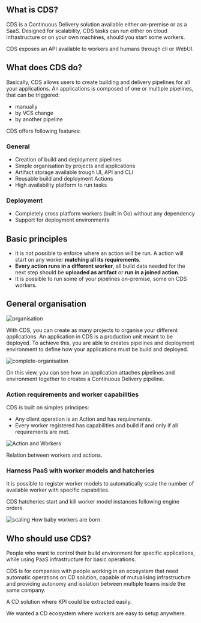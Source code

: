 ## What is CDS?

CDS is a Continuous Delivery solution available either on-premise or as a SaaS.
Designed for scalability, CDS tasks can run either on cloud infrastructure or on your own machines, should you start some workers. 

CDS exposes an API available to workers and humans through cli or WebUI.


## What does CDS do?

Basically, CDS allows users to create building and delivery pipelines for all your applications.
An applications is composed of one or multiple pipelines, that can be triggered:

  * manually
  * by VCS change
  * by another pipeline

CDS offers following features:

### General

  * Creation of build and deployment pipelines
  * Simple organisation by projects and applications
  * Artifact storage available trough UI, API and CLI
  * Reusable build and deployment Actions
  * High availability platform to run tasks

### Deployment 

  * Completely cross platform workers (built in Go) without any dependency
  * Support for deployment environments


## Basic principles

- It is not possible to enforce where an action will be run. A action will start on any worker **matching all its requirements**.
- **Every action runs in a different worker**, all build data needed for the next step should be **uploaded as artifact** or **run in a joined action**.
- It is possible to run some of your pipelines on-premise, some on CDS workers.

## General organisation

![organisation](https://raw.githubusercontent.com/ovh/cds/dev/proullon/doc/doc/img/project-app-pip-env-simple.png)

With CDS, you can create as many projects to organise your different applications. An application in CDS is a production unit meant to be deployed. To achieve this, you are able to creates pipelines and deployment environment to define how your applications must be build and deployed.

![complete-organisation](https://raw.githubusercontent.com/ovh/cds/dev/proullon/doc/doc/img/project-app-pip-env-complete.png)

On this view, you can see how an application attaches pipelines and environment together to creates a Continuous Delivery pipeline.


### Action requirements and worker capabilities

CDS is built on simples principes: 

 * Any client operation is an Action and has requirements.
 * Every worker registered has capabilities and build if and only if all requirements are met.


![Action and Workers](https://raw.githubusercontent.com/ovh/cds/dev/proullon/doc/doc/img/action-worker.png)


Relation between workers and actions. 


### Harness PaaS with worker models and hatcheries

It is possible to register worker models to automatically scale the number of available worker with specific capabilites.

CDS hatcheries start and kill worker model instances following engine orders.


![scaling](https://raw.githubusercontent.com/ovh/cds/dev/proullon/doc/doc/img/hatchery.png)
How baby workers are born.


## Who should use CDS?

People who want to control their build environment for specific applications, while using PaaS infrastructure for basic operations.

CDS is for companies with people working in an ecosystem that need automatic operations on CD solution, capable of mutualising infrastructure and providing autonomy
and isolation between multiple teams inside the same company.

A CD solution where KPI could be extracted easily.

We wanted a CD ecosystem where workers are easy to setup anywhere.
